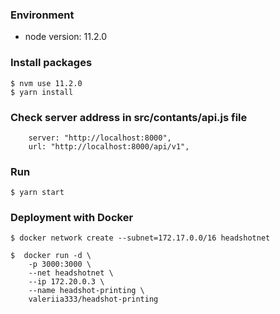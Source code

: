 ### Environment

- node version: 11.2.0

### Install packages

```
$ nvm use 11.2.0
$ yarn install
```

### Check server address in src/contants/api.js file
```
    server: "http://localhost:8000",
    url: "http://localhost:8000/api/v1",
```
### Run

```
$ yarn start
```

### Deployment with Docker
```
$ docker network create --subnet=172.17.0.0/16 headshotnet

$  docker run -d \
	-p 3000:3000 \
	--net headshotnet \
	--ip 172.20.0.3 \
	--name headshot-printing \
	valeriia333/headshot-printing
```
